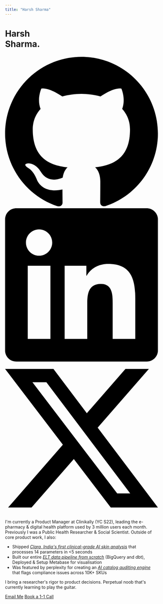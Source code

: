 ```yaml
---
title: "Harsh Sharma"
---
```


<div class="home-hero">
  <div class="home-hero-name">
    <h1>Harsh<span class="desktop-only">&nbsp;</span><br class="mobile-only">Sharma.</h1>
  </div>
  <div class="social-icons">
    <a href="https://github.com/harshfolio" target="_blank" rel="noopener noreferrer" title="GitHub" class="social-icon">
      <svg role="img" viewBox="0 0 24 24" xmlns="http://www.w3.org/2000/svg"><title>GitHub</title><path d="M12 .297c-6.63 0-12 5.373-12 12 0 5.303 3.438 9.8 8.205 11.385.6.113.82-.258.82-.577 0-.285-.01-1.04-.015-2.04-3.338.724-4.042-1.61-4.042-1.61C4.422 18.07 3.633 17.7 3.633 17.7c-1.087-.744.084-.729.084-.729 1.205.084 1.838 1.236 1.838 1.236 1.07 1.835 2.809 1.305 3.495.998.108-.776.417-1.305.76-1.605-2.665-.3-5.466-1.332-5.466-5.93 0-1.31.465-2.38 1.235-3.22-.135-.303-.54-1.523.105-3.176 0 0 1.005-.322 3.3 1.23.96-.267 1.98-.399 3-.405 1.02.006 2.04.138 3 .405 2.28-1.552 3.285-1.23 3.285-1.23.645 1.653.24 2.873.12 3.176.765.84 1.23 1.91 1.23 3.22 0 4.61-2.805 5.625-5.475 5.92.42.36.81 1.096.81 2.22 0 1.606-.015 2.896-.015 3.286 0 .315.21.69.825.57C20.565 22.092 24 17.592 24 12.297c0-6.627-5.373-12-12-12"/></svg>
    </a>
    <a href="https://linkedin.com/in/harshxharsh" target="_blank" rel="noopener noreferrer" title="LinkedIn" class="social-icon">
      <svg role="img" viewBox="0 0 24 24" xmlns="http://www.w3.org/2000/svg"><title>LinkedIn</title><path d="M20.447 20.452h-3.554v-5.569c0-1.328-.027-3.037-1.852-3.037-1.853 0-2.136 1.445-2.136 2.939v5.667H9.351V9h3.414v1.561h.046c.477-.9 1.637-1.85 3.37-1.85 3.601 0 4.267 2.37 4.267 5.455v6.286zM5.337 7.433c-1.144 0-2.063-.926-2.063-2.065 0-1.138.92-2.063 2.063-2.063 1.14 0 2.064.925 2.064 2.063 0 1.139-.925 2.065-2.064 2.065zm1.782 13.019H3.555V9h3.564v11.452zM22.225 0H1.771C.792 0 0 .774 0 1.729v20.542C0 23.227.792 24 1.771 24h20.451C23.2 24 24 23.227 24 22.271V1.729C24 .774 23.2 0 22.222 0h.003z"/></svg>
    </a>
    <a href="https://x.com/Harshxharsh" target="_blank" rel="noopener noreferrer" title="X" class="social-icon">
      <svg role="img" viewBox="0 0 24 24" xmlns="http://www.w3.org/2000/svg"><title>X</title><path d="M18.901 1.153h3.68l-8.04 9.19L24 22.846h-7.406l-5.8-7.584-6.638 7.584H.474l8.6-9.83L0 1.154h7.594l5.243 6.932ZM17.61 20.644h2.039L6.486 3.24H4.298Z"/></svg>
    </a>
  </div>
</div>

I'm currently a Product Manager at Clinikally (YC S22), leading the e-pharmacy & digital health platform used by 3 million users each month. Previously I was a Public Health Researcher & Social Scientist. Outside of core product work, I also:

* Shipped _[Clara, India's first clinical-grade AI skin analysis](https://clara.clinikally.com/)_ that processes 14 parameters in <5 seconds
* Built our entire _[ELT data pipeline from scratch](/posts/building-elt-pipeline-clinikally/)_ (BigQuery and dbt), Deployed & Setup Metabase for visualisation
* Was featured by perplexity for creating an _[AI catalog auditing engine](https://www.perplexity.ai/api-platform/case-studies/clinikally)_ that flags compliance issues across 10K+ SKUs

I bring a researcher's rigor to product decisions. Perpetual noob that's currently learning to play the guitar.

<div class="home-cta-section">
  <div class="btn-group btn-group--center">
    <a href="mailto:harshsharma12021@gmail.com" title="harshsharma12021@gmail.com" class="btn btn--outline btn--sm">Email Me</a>
    <a href="https://calendar.notion.so/meet/harshclinikally/hi" target="_blank" rel="noopener noreferrer" class="btn btn--outline btn--sm">Book a 1-1 Call</a>
  </div>
  
</div>
